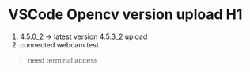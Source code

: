 # VSCode Opencv version upload H1
1. 4.5.0_2 -> latest version 4.5.3_2 upload
2. connected webcam test
> need terminal access
